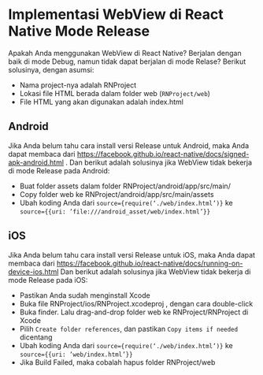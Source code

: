 # Implementasi WebView di React Native Mode Release
Apakah Anda menggunakan WebView di React Native? Berjalan dengan baik di mode Debug, namun tidak dapat berjalan di mode Relase? Berikut solusinya, dengan asumsi:
- Nama project-nya adalah RNProject
- Lokasi file HTML berada dalam folder web (```RNProject/web```)
- File HTML yang akan digunakan adalah index.html

## Android
Jika Anda belum tahu cara install versi Release untuk Android, maka Anda dapat membaca dari https://facebook.github.io/react-native/docs/signed-apk-android.html . Dan berikut adalah solusinya jika WebView tidak bekerja di mode Release pada Android:
- Buat folder assets dalam folder RNProject/android/app/src/main/
- Copy folder web ke RNProject/android/app/src/main/assets
- Ubah koding Anda dari ```source={require(‘./web/index.html’)}``` ke ```source={{uri: ’file:///android_asset/web/index.html’}}```

## iOS
Jika Anda belum tahu cara install versi Release untuk iOS, maka Anda dapat membaca dari https://facebook.github.io/react-native/docs/running-on-device-ios.html
Dan berikut adalah solusinya jika WebView tidak bekerja di mode Release pada iOS:
- Pastikan Anda sudah menginstall Xcode
- Buka file RNProject/ios/RNProject.xcodeproj , dengan cara double-click
- Buka finder. Lalu drag-and-drop folder web ke RNProject/RNProject di Xcode
- Pilih ```Create folder references```, dan pastikan ```Copy items if needed``` dicentang
- Ubah koding Anda dari ```source={require(‘./web/index.html’)}``` ke ```source={{uri: ’web/index.html’}}```
- Jika Build Failed, maka cobalah hapus folder RNProject/web
